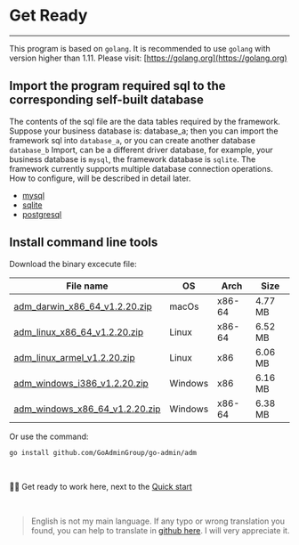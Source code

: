 # Get Ready
---

This program is based on ```golang```. It is recommended to use ```golang``` with version higher than 1.11. Please visit: [https://golang.org](https://golang.org)

## Import the program required sql to the corresponding self-built database

The contents of the sql file are the data tables required by the framework. Suppose your business database is: database_a; then you can import the framework sql into ```database_a```, or you can create another database ```database_b``` Import, can be a different driver database, for example, your business database is ```mysql```, the framework database is ```sqlite```. The framework currently supports multiple database connection operations. How to configure, will be described in detail later.

- [mysql](https://raw.githubusercontent.com/GoAdminGroup/go-admin/master/data/admin.sql)
- [sqlite](https://raw.githubusercontent.com/GoAdminGroup/go-admin/master/data/admin.db)
- [postgresql](https://raw.githubusercontent.com/GoAdminGroup/go-admin/master/data/admin.pgsql)

## Install command line tools

Download the binary excecute file: 

|  File name   | OS  | Arch  | Size  |
|  ----  | ----  | ----  |----  |
| [adm_darwin_x86_64_v1.2.20.zip](http://file.go-admin.cn/go_admin/cli/v1_2_20/adm_darwin_x86_64_v1.2.20.zip)  | macOs | x86-64 | 4.77 MB
| [adm_linux_x86_64_v1.2.20.zip](http://file.go-admin.cn/go_admin/cli/v1_2_20/adm_linux_x86_64_v1.2.20.zip)  | Linux | x86-64   | 6.52 MB
| [adm_linux_armel_v1.2.20.zip](http://file.go-admin.cn/go_admin/cli/v1_2_20/adm_linux_armel_v1.2.20.zip)  | Linux | x86   | 6.06 MB
| [adm_windows_i386_v1.2.20.zip](http://file.go-admin.cn/go_admin/cli/v1_2_20/adm_windows_i386_v1.2.20.zip)  | Windows | x86  |6.16 MB
| [adm_windows_x86_64_v1.2.20.zip](http://file.go-admin.cn/go_admin/cli/v1_2_20/adm_windows_x86_64_v1.2.20.zip)  | Windows | x86-64   |6.38 MB


Or use the command:

```
go install github.com/GoAdminGroup/go-admin/adm
```

<br>

🍺🍺 Get ready to work here, next to the [Quick start](quick_start)

<br>

> English is not my main language. If any typo or wrong translation you found, you can help to translate in [github here](https://github.com/GoAdminGroup/docs). I will very appreciate it.


